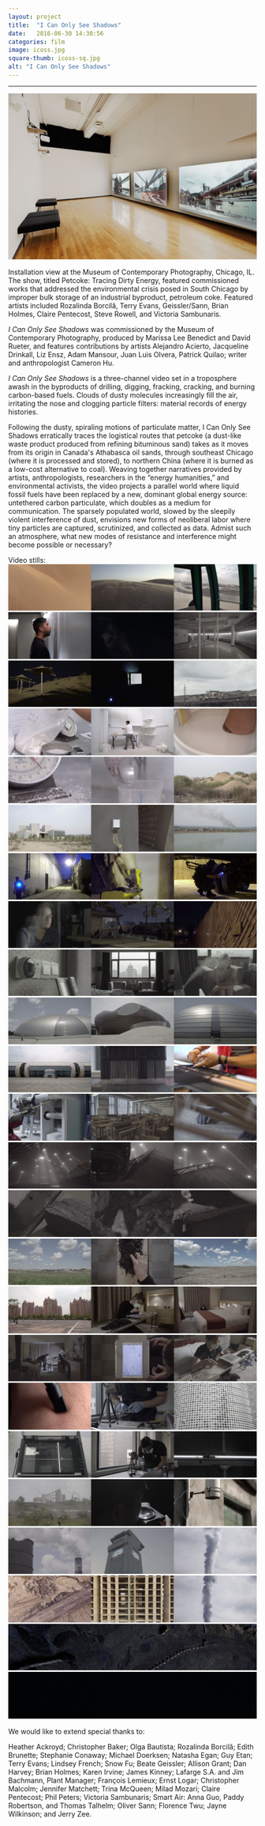 ```yaml
---
layout: project
title:  "I Can Only See Shadows"
date:   2016-06-30 14:30:56
categories: film
image: icoss.jpg
square-thumb: icoss-sq.jpg
alt: "I Can Only See Shadows"
---
```

*** ***  
  
![ICOSS](/img/large/icoss/image28.jpg)

Installation view at the Museum of Contemporary Photography, Chicago, IL. The show, titled Petcoke: Tracing Dirty Energy, featured commissioned works that addressed the environmental crisis posed in South Chicago by improper bulk storage of an industrial byproduct, petroleum coke. Featured artists included Rozalinda Borcilӑ, Terry Evans, Geissler/Sann, Brian Holmes, Claire Pentecost, Steve Rowell, and Victoria Sambunaris.


*I Can Only See Shadows* was commissioned by the Museum of Contemporary Photography, produced by Marissa Lee Benedict and David Rueter, and features contributions by artists Alejandro Acierto, Jacqueline Drinkall, Liz Ensz, Adam Mansour, Juan Luis Olvera, Patrick Quilao; writer and anthropologist Cameron Hu.

*I Can Only See Shadows* is a three-channel video set in a troposphere awash in the byproducts of drilling, digging, fracking, cracking, and burning carbon-based fuels. Clouds of dusty molecules increasingly fill the air, irritating the nose and clogging particle filters: material records of energy histories. 

Following the dusty, spiraling motions of particulate matter, I Can Only See Shadows erratically traces the logistical routes that petcoke (a dust-like waste product produced from refining bituminous sand) takes as it moves from its origin in Canada's Athabasca oil sands, through southeast Chicago (where it is processed and stored), to northern China (where it is burned as a low-cost alternative to coal). Weaving together narratives provided by artists, anthropologists, researchers in the “energy humanities,” and environmental activists, the video projects a parallel world where liquid fossil fuels have been replaced by a new, dominant global energy source: untethered carbon particulate, which doubles as a medium for communication. The sparsely populated world, slowed by the sleepily violent interference of dust, envisions new forms of neoliberal labor where tiny particles are captured, scrutinized, and collected as data. Admist such an atmosphere, what new modes of resistance and interference might become possible or necessary? 


Video stills:
![ICOSS](/img/large/icoss/image14.jpg)  
![ICOSS](/img/large/icoss/image4.jpg)  
![ICOSS](/img/large/icoss/image23.jpg)  
![ICOSS](/img/large/icoss/image15.jpg)  
![ICOSS](/img/large/icoss/image7.jpg)  
![ICOSS](/img/large/icoss/image3.jpg)  
![ICOSS](/img/large/icoss/image30.jpg)  
![ICOSS](/img/large/icoss/image19.jpg)  
![ICOSS](/img/large/icoss/image12.jpg)  
![ICOSS](/img/large/icoss/image17.jpg)  
![ICOSS](/img/large/icoss/image5.jpg)  
![ICOSS](/img/large/icoss/image1.jpg)  
![ICOSS](/img/large/icoss/image21.jpg)  
![ICOSS](/img/large/icoss/image10.jpg)  
![ICOSS](/img/large/icoss/image25.jpg)  
![ICOSS](/img/large/icoss/image2.jpg)  
![ICOSS](/img/large/icoss/image18.jpg)  
![ICOSS](/img/large/icoss/image11.jpg)  
![ICOSS](/img/large/icoss/image16.jpg)  
![ICOSS](/img/large/icoss/image8.jpg)  
![ICOSS](/img/large/icoss/image26.jpg)  
![ICOSS](/img/large/icoss/image29.jpg)  
![ICOSS](/img/large/icoss/image27.jpg)  
![ICOSS](/img/large/icoss/image22.jpg)  



We would like to extend special thanks to:

Heather Ackroyd; Christopher Baker; Olga Bautista; Rozalinda Borcilă; Edith Brunette; Stephanie Conaway; Michael Doerksen; Natasha Egan; Guy Etan; Terry Evans; Lindsey French; Snow Fu; Beate Geissler; Allison Grant; Dan Harvey; Brian Holmes; Karen Irvine; James Kinney; Lafarge S.A. and Jim Bachmann, Plant Manager; François Lemieux; Ernst Logar; Christopher Malcolm; Jennifer Matchett; Trina McQueen; Milad Mozari; Claire Pentecost; Phil Peters; Victoria Sambunaris; Smart Air: Anna Guo, Paddy Robertson, and Thomas Talhelm; Oliver Sann; Florence Twu; Jayne Wilkinson; and Jerry Zee.
